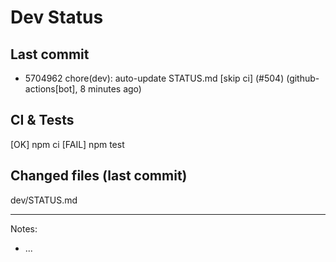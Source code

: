# Dev Status

## Last commit
- 5704962 chore(dev): auto-update STATUS.md [skip ci] (#504) (github-actions[bot], 8 minutes ago)
## CI & Tests
[OK] npm ci
[FAIL] npm test

## Changed files (last commit)
dev/STATUS.md

---
Notes:
- ...
